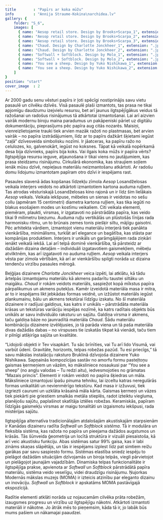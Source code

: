 ```yaml
---
title        : "Papīrs ar koka mūžu"
info         : "Annija Straume-Kokina\narchidea.lv"
gallery: {
    folder: "S_6",
    images: [
      { name: "Aesop retail store. Design by Brooks+Scarpa_1", extension: ".jpg" },
      { name: "Aesop retail store. Design by Brooks+Scarpa_2", extension: ".jpg" },
      { name: "Aesop retail store. Design by Brooks+Scarpa_3", extension: ".jpg" },
      { name: "Chaud. Design by Charlotte Jonckheer_1", extension: ".jpg" },
      { name: "Chaud. Design by Charlotte Jonckheer_2", extension: ".jpg" },
      { name: "Softwall + Softblock. Design by Molo_1", extension: ".jpg" },
      { name: "Softwall + Softblock. Design by Molo_2", extension: ".jpg" },
      { name: "You see a sheep. Design by Yuko Nishikawa_1", extension: ".jpg" },
      { name: "You see a sheep. Design by Yuko Nishikawa_2", extension: ".jpg" }
    ]
}
position: "start"
cover_image  : 2
---
```

Ar 2000 gadu senu vēsturi papīrs ir ļoti spēcīgi nostiprinājis savu vietu pasaulē un cilvēku dzīvēs. Visā pasaulē plaši izmantots, tas prasa ne tikai apjomīgu daudzumu izejvielu resursu, bet arī jaunus ilgtspējīgākus veidus tā ražošanai un radošus risinājumus tā atkārtotai izmantošanai. Lai arī aizvien vairāk modernu biroju maina paradumus un pakāpeniski pāriet uz digitālu dokumentāciju, pieprasījums pēc papīra aug citās nozarēs. Maisiņi, vienreizlietojamie trauki tiek arvien mazāk ražoti no plastmasas, bet arvien vairāk – no papīra izstrādājumiem, līdz ar to papīrs dažkārt šķietami iegūst “zaļā” dzīvesveida simbolisku nozīmi. Ir jāatceras, ka papīru ražo no celulozes, ko, galvenokārt, iegūst no koksnes. Tāpat kā veikalā nopērkamā desa bija dzīvnieks, papīrs bija koks. Vai ilgais koka mūžs ir papīra vērts? Ilgtspējīga resursu ieguve, atjaunošana ir tikai viens no jautājumiem, kas prasa steidzamu risinājumu. Cirkulārā ekonomika, kas straujiem soļiem ienāk mūsu dzīvē, nepieļaus materiālu neizmantošanu atkārtoti. Ar radošu domu lidojumu izmantotam papīram otro dzīvi ir iespējams rast.

Pasaules slavenā ādas kopšanas līdzekļu zīmola _Aesop_ Losandželosas veikala interjers veidots no atkārtoti izmantotiem kartona auduma ruļļiem. Tas atrodas vēsturiskajā Losandželosas kino rajonā un ir līdz šim lielākais _Aesop_ veikals. Veikala iekšpuse, mēbeles un sienas ir veidotas no sešu collu (apmēram 15 centimetri) diametra kartona ruļļiem, kas tika iegūti no blakus esošajiem modes un kostīmu veikaliem. Citi veikala elementi, piemēram, plaukti, virsmas, ir izgatavoti no pārstrādāta papīra, kas veido tikai 9 milimetru biezumu. Auduma ruļļu vertikālās un plūstošās līnijas rada harmonisku ritmu, un to brūnais zemes tonis piešķir siltu, mājīgu gaisotni. Pēc arhitekta vārdiem, izmantojot vienu materiālu interjerā tiek panākta vienkāršība, minimālisms, turklāt arī elegance un bagātība, kas stāsta par kompānijas produktiem. Interjers ir unikāls un garāmgājējiem rada ziņkāri ienākt veikalā iekšā. Lai arī telpā dominē vienkāršība, tā pārsteidz ar dažādām dizaina detaļām – individuāli izgatavotiem gaismekļiem, mēbeļu atvilktnēm, kas arī izgatavoti no auduma ruļļiem. _Aesop_ veikala interjers vēsta par zīmola vērtībām, kā arī ar vienkāršību spilgti norāda uz dizaina tendenču virzību pasaules mērogā.

Beļģijas dizainere _Charlotte Jonckheer_ veica izpēti, lai atklātu, kā tādu ārtelpās izmantojamu materiālu kā akmens padarītu taustei siltāku un maigāku. _Chaud_ ir rokām veidots materiāls, saspiežot kopā mīkstus papīra pārpalikumus un akmens putekļus. Kamēr izveidotā materiāla masa ir mitra, ar to ir iespējams likt jebkādas formas veidnē, un izžūstot materiāls iegūst plankumainu, bālu un akmens tekstūrai līdzīgu izskatu. No šī materiāla dizainere ir radījusi galdiņus, kas katrs ir unikāls – pārstrādāta materiāla krāsas un tekstūras variāciju iespējas nozīmē, ka katrs radītais objekts būs unikāls ar savu individuālo raksturu un sajūtu. Galdiņa virsma ir akmens, taču galdiņa bāze no jaunradītā materiāla _Chaud_. Šādu materiālu kombināciju dizainere izvēlējusies, jo tā parāda viena un tā paša materiāla divas dažādās dabas – no virspuses tie izskatās tikpat kā vienādi, taču tiem ir pilnīgi atšķirīga sajūta un kvalitāte.

“Lidojoši objekti ir Tev visapkārt. Tu sāc brīnīties, vai Tu arī lido Visumā, vai varbūt ūdenī. Gravitāte, horizonts, telpas robežas pazūd. Tu esi priecīgs,” tā savu mākslas instalāciju raksturo Bruklinā dzīvojoša dizainere Yuko Nishikawa. Sapņainās kompozīcijas sastāv no amorfu formu pasteļtoņu gaismas ķermeņiem un vāzēm, ko māksliniece nosaukusi par “You see a sheep” (no angļu valodas – Tu redzi aitu), iedvesmojoties no grāmatas “Mazais princis”. Elementi ir rokām veidoti no papīra šķiedras un māla. Māksliniece izmantojusi īpašu pinuma tehniku, lai izceltu katras neregulārās formas unikalitāti un nevienmērīgo tekstūru. Kad masa ir izžuvusi, tiek izgriezti caurumi un uzklāta krāsainā māla kārta. Gaismas ķermeņi un vāzes tiek piekārti pie griestiem smalkās metāla stieplēs, radot izteiktu viegluma, planējošu sajūtu, paplašinot skatītāja iztēles robežas. Keramiskās, papīram līdzīgās gaismekļu virsmas ar maigu tonalitāti un izgaismotu iekšpusi, rada mistērijas sajūtu.

Ilgtspējīga alternatīva tradicionālajām atdalošajām akustiskajām starpsienām ir Kanādas dizaineru radīta _Softwall_ un _Softblock sistēma_. Tā ir modulāra un fleksibla sistēma, kas ražota no papīra un pieejama dažādos augstumos un krāsās. Tās šūnveida ģeometrija un locītā struktūra ir vizuāli piesaistoša, kā arī veic akustisku funkciju. Abas sistēmas satur 99% gaisa, kas ir labi zināms skaņas slāpētājs, un tās ir iespējams izplest līdz pat simtiem reižu garākas par savu saspiesto formu. Sistēmas elastība sniedz iespēju to pielāgot dažādām situācijām dzīvojamās un biroja telpās, viegli pārvietojot un pielāgojot jaunajām vajadzībām. Dinamiska telpas funkcionalitāte ir ilgtspējīga prakse, apvienota ar _Softwall_ un _Softblock_ pārstrādātā papīra materiālu, sistēma veido veselīgu, videi draudzīgu risinājumu. Ņujorkas Modernās mākslas muzejs (MOMA) ir izteicis atzinību par eleganto dizainu un inovāciju. _Softwall_ un _Softblock_ ir apskatāms MOMA pastāvīgajā ekspozīcijā.

Radītie elementi atklāti norāda uz nojaucamām cilvēka prāta robežām, izaugsmes progresu un virzību uz ilgtspējīgu nākotni. Atkārtoti izmantoti materiāli ir nākotne. Jo ātrāk mēs to pieņemsim, kāda tā ir, jo labāk būs mums pašiem un nākamajai paaudzei.
